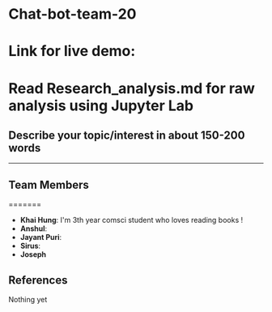 # Chat-bot-team-20

Link for live demo:
=======
>>>>>>>
Read Research_analysis.md for raw analysis using Jupyter Lab
=======
## Describe your topic/interest in about 150-200 words


--- 

## Team Members

=======
- **Khai Hung**: I'm 3th year comsci student who loves reading books !
- **Anshul**: 
- **Jayant Puri**:
- **Sirus**:
- **Joseph**
>>>>>>>

## References

Nothing yet
